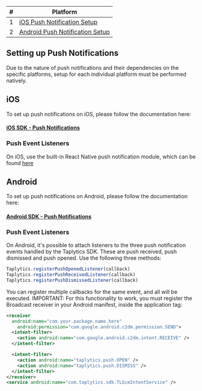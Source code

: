 
|#  |Platform                                                                       |
|---|---                                                                        |
|1  | [iOS Push Notification Setup](#iOS)           |                                 |
|2  | [Android Push Notification Setup](#android)           |

## Setting up Push Notifications

Due to the nature of push notifications and their dependencies on the specific platforms, setup for each individual platform must be performed natively.

## iOS

To set up push notifications on iOS, please follow the documentation here:

#### [iOS SDK - Push Notifications](https://taplytics.com/docs/ios-sdk/push-notifications)

### Push Event Listeners

On iOS, use the built-in React Native push notification module, which can be found [here](https://facebook.github.io/react-native/docs/pushnotificationios.html)

## Android

To set up push notifications on Android, please follow the documentation here:

#### [Android SDK - Push Notifications](https://taplytics.com/docs/android-sdk/push-notifications)

### Push Event Listeners

On Android, it's possible to attach listeners to the three push notification events handled by the Taplytics SDK. These are push received, push dismissed and push opened. Use the following three methods:
```javascript
Taplytics.registerPushOpenedListener(callback)
Taplytics.registerPushReceivedListener(callback)
Taplytics.registerPushDismissedListener(callback)
```
You can register multiple callbacks for the same event, and all will be executed.
IMPORTANT: For this functionality to work, you must register the Broadcast receiver in your Android manifest, inside the application tag:
```xml
<receiver 
  android:name="com.your.package.name.here"
    android:permission="com.google.android.c2dm.permission.SEND">
  <intent-filter>
    <action android:name="com.google.android.c2dm.intent.RECEIVE" />
  </intent-filter>

  <intent-filter>
    <action android:name="taplytics.push.OPEN" />
    <action android:name="taplytics.push.DISMISS" />
  </intent-filter>
</receiver>
<service android:name="com.taplytics.sdk.TLGcmIntentService" />
```
